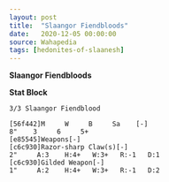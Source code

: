 ```yaml
---
layout: post
title:  "Slaangor Fiendbloods"
date:   2020-12-05 00:00:00
source: Wahapedia
tags: [hedonites-of-slaanesh]
---
```


**Slaangor Fiendbloods**

**Stat Block**
```
3/3 Slaangor Fiendblood
```

```
[56f442]M     W     B     Sa    [-]
8"    3     6     5+    
[e85545]Weapons[-]
[c6c930]Razor-sharp Claw(s)[-]
2"     A:3    H:4+   W:3+   R:-1   D:1   
[c6c930]Gilded Weapon[-]
1"     A:2    H:4+   W:3+   R:-1   D:2   
```
    